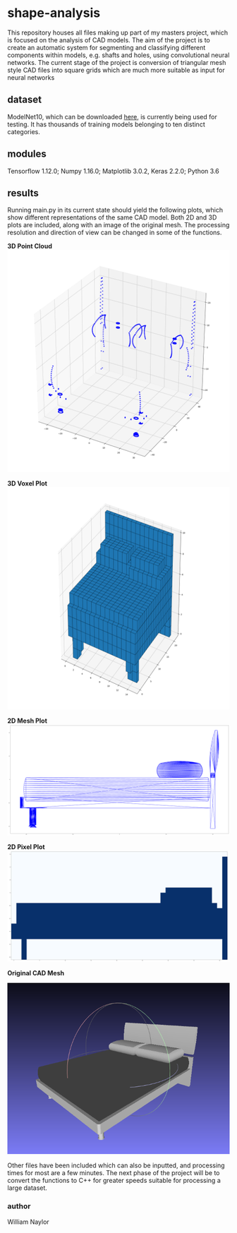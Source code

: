 # shape-analysis

This repository houses all files making up part of my masters project, which is focused on the analysis of CAD models. The aim of the project is to create an automatic system for segmenting and classifying different components within models, e.g. shafts and holes, using convolutional neural networks. The current stage of the project is conversion of triangular mesh style CAD files into square grids which are much more suitable as input for neural networks 

## dataset

ModelNet10, which can be downloaded [here](http://modelnet.cs.princeton.edu/), is currently being used for testing. It has thousands of training models belonging to ten distinct categories.   

## modules

Tensorflow 1.12.0; Numpy 1.16.0; Matplotlib 3.0.2, Keras 2.2.0; Python 3.6

## results

Running main.py in its current state should yield the following plots, which show different representations of the same CAD model. Both 2D and 3D plots are included, along with an image of the original mesh. The processing resolution and direction of view can be changed in some of the functions. 

**3D Point Cloud**
![point cloud](/images/bed_plot_1.png)

**3D Voxel Plot**
![voxel plot](/images/bed_plot_2.png)

**2D Mesh Plot**
![mesh plot](/images/bed_plot_3.png)

**2D Pixel Plot**
![pixel plot](/images/bed_plot_4.png)

**Original CAD Mesh**

![CAD mesh](/images/bed_mesh.png)

Other files have been included which can also be inputted, and processing times for most are a few minutes. The next phase of the project will be to convert the functions to C++ for greater speeds suitable for processing a large dataset.

### author

William Naylor
